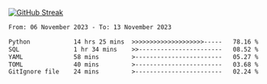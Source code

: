[![GitHub Streak](https://streak-stats.demolab.com?user=renren-017&theme=sea&hide_border=true&background=DD272700)](https://git.io/streak-stats)

<!--START_SECTION:waka-->

```txt
From: 06 November 2023 - To: 13 November 2023

Python            14 hrs 25 mins  >>>>>>>>>>>>>>>>>>>>-----   78.16 %
SQL               1 hr 34 mins    >>-----------------------   08.52 %
YAML              58 mins         >------------------------   05.27 %
TOML              40 mins         >------------------------   03.68 %
GitIgnore file    24 mins         >------------------------   02.24 %
```

<!--END_SECTION:waka-->
